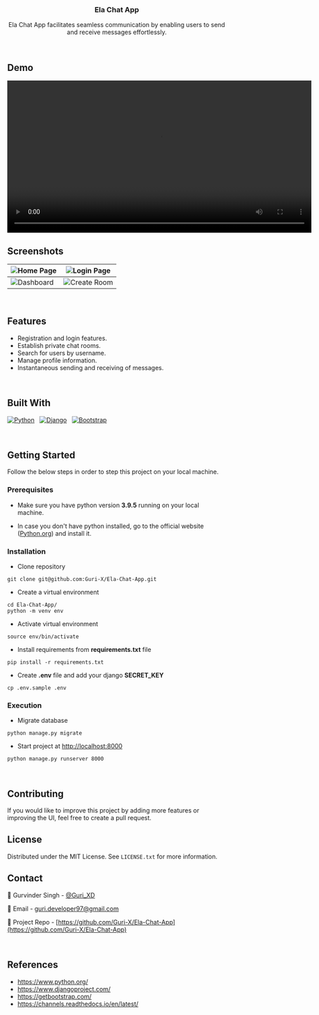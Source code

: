 <div>
    <h3 align="center">Ela Chat App</h3>
    <p align="center">
        Ela Chat App facilitates seamless communication by enabling users to send and receive messages effortlessly.
    </p>
</div>

<br />

## Demo

<video width="700" controls>
    <source src="./Videos/Demo.mp4" type="video/mp4">
</video>

<br />

## Screenshots

|![Home Page](./Screenshots/1.png)|![Login Page](./Screenshots/2.png)|
|-----|-----|
|![Dashboard](./Screenshots/3.png)|![Create Room](./Screenshots/4.png)|

<br />

## Features

- Registration and login features.
- Establish private chat rooms.
- Search for users by username.
- Manage profile information.
- Instantaneous sending and receiving of messages.

<br />

## Built With

[![Python][Python]][Python-url]&nbsp; &nbsp;[![Django][Django]][Django-url]&nbsp; &nbsp;[![Bootstrap][Bootstrap.com]][Bootstrap-url]


<br />

## Getting Started

Follow the below steps in order to step this project on your local machine.

### Prerequisites

- Make sure you have python version **3.9.5** running on your local machine.

- In case you don't have python installed, go to the official website ([Python.org](https://python.org)) and install it.

### Installation

- Clone repository
```
git clone git@github.com:Guri-X/Ela-Chat-App.git
```

- Create a virtual environment
```
cd Ela-Chat-App/
python -m venv env
```

- Activate virtual environment
```
source env/bin/activate
```

- Install requirements from **requirements.txt** file
```
pip install -r requirements.txt
```

- Create **.env** file and add your django **SECRET_KEY**
```
cp .env.sample .env
```

### Execution

- Migrate database
```
python manage.py migrate
```

- Start project at [http://localhost:8000](http://localhost:8000)
```
python manage.py runserver 8000
```

<br />

## Contributing

If you would like to improve this project by adding more features or improving the UI, feel free to create a pull request.

## License

Distributed under the MIT License. See `LICENSE.txt` for more information.

## Contact

:star2: Gurvinder Singh - [@Guri_XD](https://twitter.com/Guri_XD)

:email: Email - guri.developer97@gmail.com

:rocket: Project Repo - [https://github.com/Guri-X/Ela-Chat-App](https://github.com/Guri-X/Ela-Chat-App)

<br />

## References

- https://www.python.org/
- https://www.djangoproject.com/
- https://getbootstrap.com/
- https://channels.readthedocs.io/en/latest/

[Python]: https://img.shields.io/badge/python-FFE467?style=for-the-badge&logo=python&logoColor=blue
[Python-url]: https://www.python.org/
[Django]: https://img.shields.io/badge/django-163F2E?style=for-the-badge&logo=django&logoColor=white
[Django-url]: https://www.djangoproject.com/
[Bootstrap.com]: https://img.shields.io/badge/Bootstrap-563D7C?style=for-the-badge&logo=bootstrap&logoColor=white
[Bootstrap-url]: https://getbootstrap.com